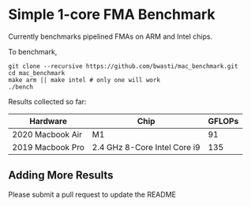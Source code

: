 # Simple 1-core FMA Benchmark

Currently benchmarks pipelined FMAs on ARM and Intel chips.

To benchmark,

```
git clone --recursive https://github.com/bwasti/mac_benchmark.git
cd mac_benchmark
make arm || make intel # only one will work
./bench
```

Results collected so far:

Hardware | Chip | GFLOPs 
--- | --- | ---
2020 Macbook Air | M1 | 91
2019 Macbook Pro | 2.4 GHz 8-Core Intel Core i9 | 135

## Adding More Results

Please submit a pull request to update the README
